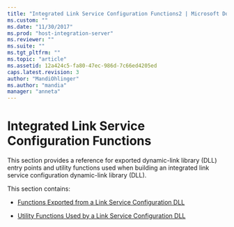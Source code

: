 ```yaml
---
title: "Integrated Link Service Configuration Functions2 | Microsoft Docs"
ms.custom: ""
ms.date: "11/30/2017"
ms.prod: "host-integration-server"
ms.reviewer: ""
ms.suite: ""
ms.tgt_pltfrm: ""
ms.topic: "article"
ms.assetid: 12a424c5-fa80-47ec-986d-7c66ed4205ed
caps.latest.revision: 3
author: "MandiOhlinger"
ms.author: "mandia"
manager: "anneta"
---
```

# Integrated Link Service Configuration Functions
This section provides a reference for exported dynamic-link library (DLL) entry points and utility functions used when building an integrated link service configuration dynamic-link library (DLL).  
  
 This section contains:  
  
-   [Functions Exported from a Link Service Configuration DLL](../core/functions-exported-from-a-link-service-configuration-dll1.md)  
  
-   [Utility Functions Used by a Link Service Configuration DLL](../core/utility-functions-used-by-a-link-service-configuration-dll1.md)